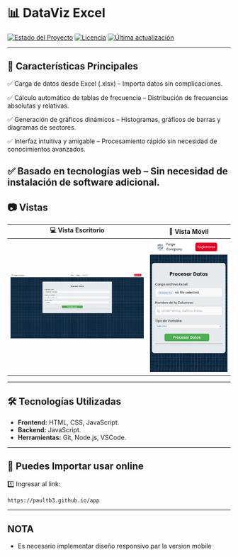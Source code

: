 # 📊 DataViz Excel

[![Estado del Proyecto](https://img.shields.io/badge/Estado-En%20Desarrollo-blue)]()
[![Licencia](https://img.shields.io/badge/Licencia-MIT-green)]()
[![Última actualización](https://img.shields.io/github/last-commit/usuario/repositorio)]()

---

## 🌟 Características Principales

✅ Carga de datos desde Excel (.xlsx) – Importa datos sin complicaciones.

✅ Cálculo automático de tablas de frecuencia – Distribución de frecuencias absolutas y relativas.

✅ Generación de gráficos dinámicos – Histogramas, gráficos de barras y diagramas de sectores.

✅ Interfaz intuitiva y amigable – Procesamiento rápido sin necesidad de conocimientos avanzados.

## ✅ Basado en tecnologías web – Sin necesidad de instalación de software adicional.

## 📷 Vistas

| 💻 Vista Escritorio                           | 📱 Vista Móvil                        |
| --------------------------------------------- | -------------------------------------- |
| ![Escritorio](./assets/images/mod_desktop.png) | ![Móvil](./assets/images/mod_movil.jpg) |

---

## 🛠️ Tecnologías Utilizadas

- **Frontend:** HTML, CSS, JavaScript.
- **Backend:** JavaScript.
- **Herramientas:** Git, Node.js, VSCode.

---

## 🚀 Puedes Importar usar online

1️⃣ Ingresar al link:

```bash
https://paultb3.github.io/app


```

---

## NOTA

- Es necesario implementar diseño responsivo par la version mobile

